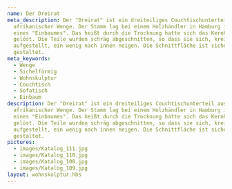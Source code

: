 ```yaml
---
name: Der Dreirat
meta_description: Der "Dreirat" ist ein dreiteiliges Couchtischunterteil aus
  afrikanischer Wenge. Der Stamm lag bei einem Holzhändler in Hamburg in Form
  eines "Einbaumes". Das heißt durch die Trocknung hatte sich das Kernholz
  gelöst. Die Teile wurden schräg abgeschnitten, so dass sie sich, kreisförmig
  aufgestellt, ein wenig nach innen neigen. Die Schnittfläche ist sichelförmig
  gestaltet.
meta_keywords:
  - Wenge
  - Sichelförmig
  - Wohnskulptur
  - Couchtisch
  - Sofatisch
  - Einbaum
description: Der "Dreirat" ist ein dreiteiliges Couchtischunterteil aus
  afrikanischer Wenge. Der Stamm lag bei einem Holzhändler in Hamburg in Form
  eines "Einbaumes". Das heißt durch die Trocknung hatte sich das Kernholz
  gelöst. Die Teile wurden schräg abgeschnitten, so dass sie sich, kreisförmig
  aufgestellt, ein wenig nach innen neigen. Die Schnittfläche ist sichelförmig
  gestaltet.
pictures:
  - images/Katalog_111.jpg
  - images/Katalog_110.jpg
  - images/Katalog_108.jpg
  - images/Katalog_109.jpg
layout: wohnskulptur.hbs
---
```


